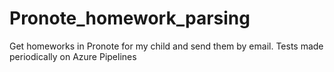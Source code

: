 # Pronote_homework_parsing
Get homeworks in Pronote for my child and send them by email. Tests made periodically on Azure Pipelines
